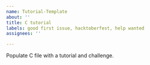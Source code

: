 ```yaml
---
name: Tutorial-Template
about: ''
title: C tutorial
labels: good first issue, hacktoberfest, help wanted
assignees: ''

---
```


Populate C file with a tutorial and challenge.
